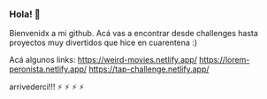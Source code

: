 ### Hola! 👋

Bienvenidx a mi github. Acá vas a encontrar desde challenges hasta proyectos muy divertidos que hice en cuarentena :)

Acá algunos links:
https://weird-movies.netlify.app/
https://lorem-peronista.netlify.app/
https://tap-challenge.netlify.app/

arrivederci!!!
⚡
⚡
⚡
⚡

